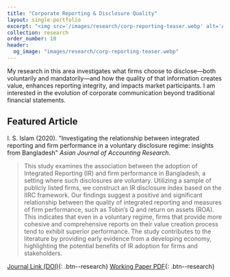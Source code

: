 ```yaml
---
title: "Corporate Reporting & Disclosure Quality"
layout: single-portfolio
excerpt: "<img src='/images/research/corp-reporting-teaser.webp' alt='A conceptual image representing corporate reports and data charts.'>"
collection: research
order_number: 10
header: 
  og_image: "images/research/corp-reporting-teaser.webp"
---
```


My research in this area investigates what firms choose to disclose—both voluntarily and mandatorily—and how the quality of that information creates value, enhances reporting integrity, and impacts market participants. I am interested in the evolution of corporate communication beyond traditional financial statements.

## Featured Article

I. S. Islam (2020). "Investigating the relationship between integrated reporting and firm performance in a voluntary disclosure regime: insights from Bangladesh" *Asian Journal of Accounting Research*.

> This study examines the association between the adoption of Integrated Reporting (IR) and firm performance in Bangladesh, a setting where such disclosures are voluntary. Utilizing a sample of publicly listed firms, we construct an IR disclosure index based on the IIRC framework. Our findings suggest a positive and significant relationship between the quality of integrated reporting and measures of firm performance, such as Tobin’s Q and return on assets (ROA). This indicates that even in a voluntary regime, firms that provide more cohesive and comprehensive reports on their value creation process tend to exhibit superior performance. The study contributes to the literature by providing early evidence from a developing economy, highlighting the potential benefits of IR adoption for firms and stakeholders.

[Journal Link (DOI)](https://doi.org/10.1108/AJAR-06-2020-0039){: .btn--research} [Working Paper PDF](/files/pdf/research/IR_firm_performance.pdf){: .btn--research}